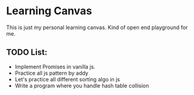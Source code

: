 # Learning Canvas
This is just my personal learning canvas. Kind of open end playground for me.

## TODO List:
*  Implement Promises in vanilla js. 
*  Practice all js pattern by addy 
*  Let's practice all different sorting algo in js
*  Write a program where you handle hash table collision 